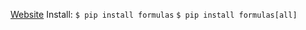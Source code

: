 [Website](https://formulas.readthedocs.io/en/stable/doc.html#installation)
Install: `$ pip install formulas`
`$ pip install formulas[all]`



